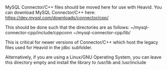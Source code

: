 MySQL Connector/C++ files should be moved here for use with Heavid. You can download MySQL Connector/C++ here: https://dev.mysql.com/downloads/connector/cpp/

This should be done such that the directories are as follows:
	~/mysql-connector-cpp/include/cppconn
	~/mysql-connector-cpp/lib/

This is critical for newer versions of Connector/C++ which host the legacy files used for Heavid in the jdbc subfolder.

Alternatively, if you are using a Linux/GNU Operating System, you can leave this directory empty and install the library to /usr/lib and /usr/include 
